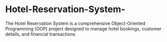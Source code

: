 # Hotel-Reservation-System-
The Hotel Reservation System is a comprehensive Object-Oriented Programming (OOP) project designed to manage hotel bookings, customer details, and financial transactions
